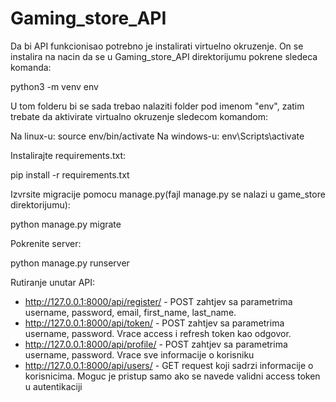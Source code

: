# Gaming_store_API

Da bi API funkcionisao potrebno je instalirati virtuelno okruzenje. On se instalira na nacin da se u Gaming_store_API direktorijumu pokrene sledeca komanda:

  python3 -m venv env

U tom folderu bi se sada trebao nalaziti folder pod imenom "env", zatim trebate da aktivirate virtualno okruzenje sledecom komandom:

Na linux-u:
  source env/bin/activate
Na windows-u:
  env\Scripts\activate

Instalirajte requirements.txt:

  pip install -r requirements.txt

Izvrsite migracije pomocu manage.py(fajl manage.py se nalazi u game_store direktorijumu):

  python manage.py migrate 

Pokrenite server:

  python manage.py runserver

Rutiranje unutar API:
- http://127.0.0.1:8000/api/register/ - POST zahtjev sa parametrima username, password, email, first_name, last_name.
- http://127.0.0.1:8000/api/token/ - POST zahtjev sa parametrima username, password. Vrace access i refresh token kao odgovor.
- http://127.0.0.1:8000/api/profile/ - POST zahtjev sa parametrima username, password. Vrace sve informacije o korisniku
- http://127.0.0.1:8000/api/users/ - GET request koji sadrzi informacije o korisnicima. Moguc je pristup samo ako se navede validni access token u autentikaciji
